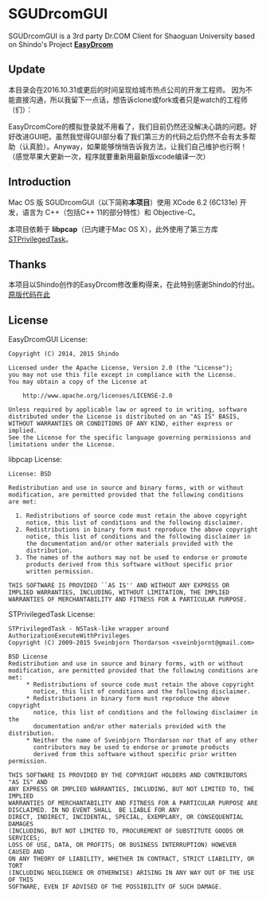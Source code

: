 # SGUDrcomGUI
SGUDrcomGUI is a 3rd party Dr.COM Client for Shaoguan University based on Shindo's Project **[EasyDrcom](https://github.com/coverxit/EasyDrcom)**

## Update
本目录会在2016.10.31或更后的时间呈现给城市热点公司的开发工程师。
因为不能直接沟通，所以我留下一点话，想告诉clone或fork或者只是watch的工程师（们）：

EasyDrcomCore的模拟登录就不用看了，我们目前仍然还没解决心跳的问题。好好改进GUI吧，虽然我觉得GUI部分看了我们第三方的代码之后仍然不会有太多帮助（认真脸）。Anyway，如果能够悄悄告诉我方法，让我们自己维护也行啊！（感觉苹果大更新一次，程序就要重新用最新版xcode编译一次）

## Introduction
Mac OS 版 SGUDrcomGUI（以下简称**本项目**）使用 XCode 6.2 (6C131e) 开发，语言为 C++（包括C++ 11的部分特性）和 Objective-C。

本项目依赖于 **libpcap**（已内建于Mac OS X），此外使用了第三方库 [STPrivilegedTask](https://github.com/sveinbjornt/STPrivilegedTask)。

## Thanks
本项目以Shindo创作的EasyDrcom修改重构得来，在此特别感谢Shindo的付出。
[原版代码在此](https://github.com/coverxit/EasyDrcomGUI)

## License
EasyDrcomGUI License:

	Copyright (C) 2014, 2015 Shindo 
	
	Licensed under the Apache License, Version 2.0 (the "License");
	you may not use this file except in compliance with the License.
	You may obtain a copy of the License at
	
		http://www.apache.org/licenses/LICENSE-2.0
	
	Unless required by applicable law or agreed to in writing, software
	distributed under the License is distributed on an "AS IS" BASIS,
	WITHOUT WARRANTIES OR CONDITIONS OF ANY KIND, either express or implied.
	See the License for the specific language governing permissionss and
	limitations under the License.

libpcap License:

	License: BSD
	
	Redistribution and use in source and binary forms, with or without
	modification, are permitted provided that the following conditions
	are met:
	
	  1. Redistributions of source code must retain the above copyright
	     notice, this list of conditions and the following disclaimer.
	  2. Redistributions in binary form must reproduce the above copyright
	     notice, this list of conditions and the following disclaimer in
	     the documentation and/or other materials provided with the
	     distribution.
	  3. The names of the authors may not be used to endorse or promote
	     products derived from this software without specific prior
	     written permission.
	
	THIS SOFTWARE IS PROVIDED ``AS IS'' AND WITHOUT ANY EXPRESS OR
	IMPLIED WARRANTIES, INCLUDING, WITHOUT LIMITATION, THE IMPLIED
	WARRANTIES OF MERCHANTABILITY AND FITNESS FOR A PARTICULAR PURPOSE.

STPrivilegedTask License:

	STPrivilegedTask - NSTask-like wrapper around AuthorizationExecuteWithPrivileges
	Copyright (C) 2009-2015 Sveinbjorn Thordarson <sveinbjornt@gmail.com>
	 
	BSD License
	Redistribution and use in source and binary forms, with or without
	modification, are permitted provided that the following conditions are met:
	     * Redistributions of source code must retain the above copyright
	       notice, this list of conditions and the following disclaimer.
	     * Redistributions in binary form must reproduce the above copyright
	       notice, this list of conditions and the following disclaimer in the
	       documentation and/or other materials provided with the distribution.
	     * Neither the name of Sveinbjorn Thordarson nor that of any other
	       contributors may be used to endorse or promote products
	       derived from this software without specific prior written permission.
	  
	THIS SOFTWARE IS PROVIDED BY THE COPYRIGHT HOLDERS AND CONTRIBUTORS "AS IS" AND
	ANY EXPRESS OR IMPLIED WARRANTIES, INCLUDING, BUT NOT LIMITED TO, THE IMPLIED
	WARRANTIES OF MERCHANTABILITY AND FITNESS FOR A PARTICULAR PURPOSE ARE
	DISCLAIMED. IN NO EVENT SHALL  BE LIABLE FOR ANY
	DIRECT, INDIRECT, INCIDENTAL, SPECIAL, EXEMPLARY, OR CONSEQUENTIAL DAMAGES
	(INCLUDING, BUT NOT LIMITED TO, PROCUREMENT OF SUBSTITUTE GOODS OR SERVICES;
	LOSS OF USE, DATA, OR PROFITS; OR BUSINESS INTERRUPTION) HOWEVER CAUSED AND
	ON ANY THEORY OF LIABILITY, WHETHER IN CONTRACT, STRICT LIABILITY, OR TORT
	(INCLUDING NEGLIGENCE OR OTHERWISE) ARISING IN ANY WAY OUT OF THE USE OF THIS
	SOFTWARE, EVEN IF ADVISED OF THE POSSIBILITY OF SUCH DAMAGE.
